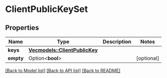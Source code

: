 # ClientPublicKeySet

## Properties

Name | Type | Description | Notes
------------ | ------------- | ------------- | -------------
**keys** | [**Vec<models::ClientPublicKey>**](ClientPublicKey.md) |  |
**empty** | Option<**bool**> |  | [optional]

[[Back to Model list]](../README.md#documentation-for-models) [[Back to API list]](../README.md#documentation-for-api-endpoints) [[Back to README]](../README.md)
